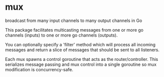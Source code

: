 mux
===

broadcast from many input channels to many output channels in Go

This package facilitates multicasting messages from one or more go channels (inputs) to one or more go channels (outputs).

You can optionally specify a 'filter' method which will process all incoming messages and return a slice of messages that should be sent to all listeners.

Each mux spawns a control goroutine that acts as the router/controller.  This serializes message passing and mux control into a single goroutine so mux modification is concurrency-safe.

